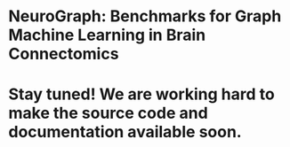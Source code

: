 # NeuroGraph: Benchmarks for Graph Machine Learning in Brain Connectomics

# Stay tuned! We are working hard to make the source code and documentation available soon.
